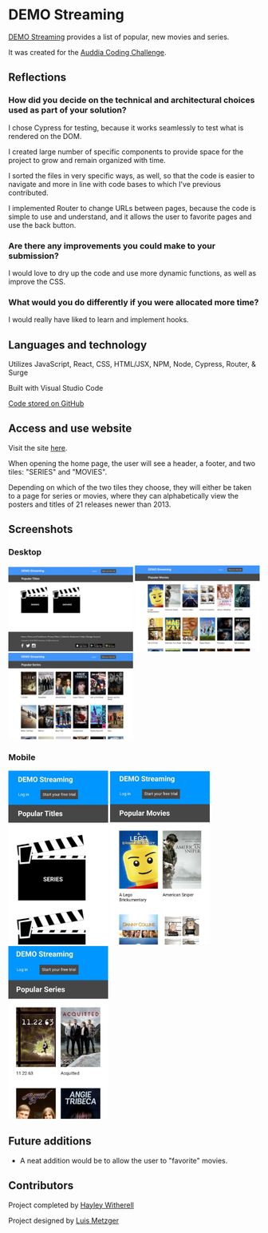 # DEMO Streaming

[DEMO Streaming](https://auddia-hayley.surge.sh/) provides a list of popular, new movies and series.

It was created for the [Auddia Coding Challenge](https://github.com/hayleyw7/auddia-react-coding-challenge).

## Reflections

### How did you decide on the technical and architectural choices used as part of your solution?

I chose Cypress for testing, because it works seamlessly to test what is rendered on the DOM.

I created large number of specific components to provide space for the project to grow and remain organized with time.

I sorted the files in very specific ways, as well, so that the code is easier to navigate and more in line with code bases to which I've previous contributed.

I implemented Router to change URLs between pages, because the code is simple to use and understand, and it allows the user to favorite pages and use the back button.

### Are there any improvements you could make to your submission?

I would love to dry up the code and use more dynamic functions, as well as improve the CSS.
### What would you do differently if you were allocated more time?

I would really have liked to learn and implement hooks. 

## Languages and technology

Utilizes JavaScript, React, CSS, HTML/JSX, NPM, Node, Cypress, Router, & Surge

Built with Visual Studio Code

[Code stored on GitHub](https://github.com/hayleyw7/auddia)

## Access and use website

Visit the site [here](https://auddia-hayley.surge.sh/).

When opening the home page, the user will see a header, a footer, and two tiles: "SERIES" and "MOVIES".

Depending on which of the two tiles they choose, they will either be taken to a page for series or movies, where they can alphabetically view the posters and titles of 21 releases newer than 2013.

## Screenshots

### Desktop

<p>
  <img src="./src/assets/readme/home-desktop.png" alt="desktop home screenshot" width="250"/>
  <img src="./src/assets/readme/movies-desktop.png" alt="desktop movies screenshot" width="250"/>
  <img src="./src/assets/readme/series-desktop.png" alt="desktop series screenshot" width="250"/>
</p>

### Mobile

<p>
  <img src="./src/assets/readme/home-mobile.jpg" alt="mobile home screenshot" width="200"/>
  <img src="./src/assets/readme/movies-mobile.jpg" alt="mobile movies screenshot" width="200"/>
  <img src="./src/assets/readme/series-mobile.jpg" alt="mobile series screenshot" width="200"/>
</p>

## Future additions

* A neat addition would be to allow the user to "favorite" movies.

## Contributors

Project completed by [Hayley Witherell](https://github.com/hayleyw7)

Project designed by [Luis Metzger](https://github.com/luismetzger/)
